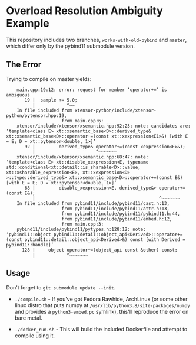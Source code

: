 # Overload Resolution Ambiguity Example

This repository includes two branches, `works-with-old-pybind` and `master`, which differ only by the pybind11 submodule version.

## The Error

Trying to compile on master yields:

```
    main.cpp:19:12: error: request for member ‘operator+=’ is ambiguous
       19 |  sample += 5.0;
          |            ^~~
    In file included from xtensor-python/include/xtensor-python/pytensor.hpp:19,
                     from main.cpp:6:
    xtensor/include/xtensor/xsemantic.hpp:92:23: note: candidates are: ‘template<class E> xt::xsemantic_base<D>::derived_type& xt::xsemantic_base<D>::operator+=(const xt::xexpression<E1>&) [with E = E; D = xt::pytensor<double, 1>]’
       92 |         derived_type& operator+=(const xexpression<E>&);
          |                       ^~~~~~~~
    xtensor/include/xtensor/xsemantic.hpp:68:47: note:                 ‘template<class E> xt::disable_xexpression<E, typename std::conditional<xt::detail::is_sharable<D>::value, xt::xsharable_expression<E>, xt::xexpression<D> >::type::derived_type&> xt::xsemantic_base<D>::operator+=(const E&) [with E = E; D = xt::pytensor<double, 1>]’
       68 |         disable_xexpression<E, derived_type&> operator+=(const E&);
          |                                               ^~~~~~~~
    In file included from pybind11/include/pybind11/cast.h:13,
                     from pybind11/include/pybind11/attr.h:13,
                     from pybind11/include/pybind11/pybind11.h:44,
                     from pybind11/include/pybind11/embed.h:12,
                     from main.cpp:3:
    pybind11/include/pybind11/pytypes.h:128:12: note:                 ‘pybind11::object pybind11::detail::object_api<Derived>::operator+=(const pybind11::detail::object_api<Derived>&) const [with Derived = pybind11::handle]’
      128 |     object operator+=(object_api const &other) const;
          |            ^~~~~~~~
```

## Usage

Don't forget to `git submodule update --init`.

* `./compile.sh` - If you've got Fedora Rawhide, ArchLinux (or some other linux distro that puts numpy at `/usr/lib/python3.8/site-packages/numpy` and provides a `python3-embed.pc` symlink), this'll reproduce the error on bare metal.

* `./docker_run.sh` - This will build the included Dockerfile and attempt to compile using it.
